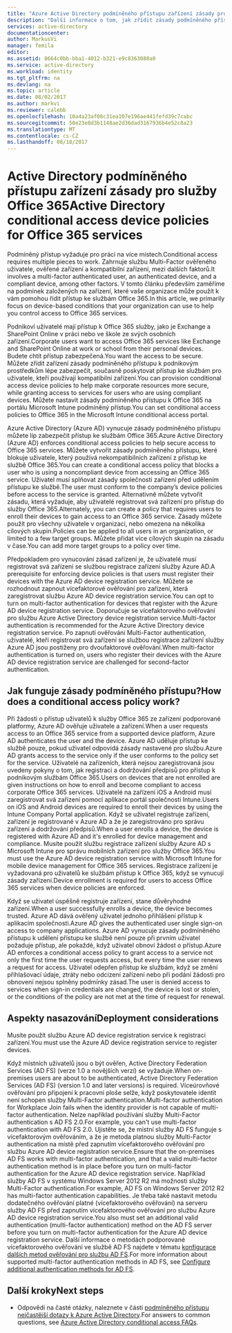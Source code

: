 ```yaml
---
title: "Azure Active Directory podmíněného přístupu zařízení zásady pro služby Office 365 | Microsoft Docs"
description: "Další informace o tom, jak zřídit zásady podmíněného přístupu zařízení, abyste měli podnikovým prostředkům informace zabezpečení, při zachování uživatele dodržování předpisů a přístup ke službám."
services: active-directory
documentationcenter: 
author: MarkusVi
manager: femila
editor: 
ms.assetid: 8664c0bb-bba1-4012-b321-e9c8363080a0
ms.service: active-directory
ms.workload: identity
ms.tgt_pltfrm: na
ms.devlang: na
ms.topic: article
ms.date: 08/02/2017
ms.author: markvi
ms.reviewer: calebb
ms.openlocfilehash: 10a4a23af08c31ea107e196ae441fefd39c7cabc
ms.sourcegitcommit: 50e23e8d3b1148ae2d36dad3167936b4e52c8a23
ms.translationtype: MT
ms.contentlocale: cs-CZ
ms.lasthandoff: 08/18/2017
---
```

# <a name="active-directory-conditional-access-device-policies-for-office-365-services"></a><span data-ttu-id="51e36-103">Active Directory podmíněného přístupu zařízení zásady pro služby Office 365</span><span class="sxs-lookup"><span data-stu-id="51e36-103">Active Directory conditional access device policies for Office 365 services</span></span>

<span data-ttu-id="51e36-104">Podmíněný přístup vyžaduje pro práci na více místech.</span><span class="sxs-lookup"><span data-stu-id="51e36-104">Conditional access requires multiple pieces to work.</span></span> <span data-ttu-id="51e36-105">Zahrnuje službu Multi-Factor ověřeného uživatele, ověřené zařízení a kompatibilní zařízení, mezi dalších faktorů.</span><span class="sxs-lookup"><span data-stu-id="51e36-105">It involves a multi-factor authenticated user, an authenticated device, and a compliant device, among other factors.</span></span> <span data-ttu-id="51e36-106">V tomto článku především zaměříme na podmínek založených na zařízení, které vaše organizace může použít k vám pomohou řídit přístup ke službám Office 365.</span><span class="sxs-lookup"><span data-stu-id="51e36-106">In this article, we primarily focus on device-based conditions that your organization can use to help you control access to Office 365 services.</span></span> 

<span data-ttu-id="51e36-107">Podnikoví uživatelé mají přístup k Office 365 služby, jako je Exchange a SharePoint Online v práci nebo ve škole ze svých osobních zařízení.</span><span class="sxs-lookup"><span data-stu-id="51e36-107">Corporate users want to access Office 365 services like Exchange and SharePoint Online at work or school from their personal devices.</span></span> <span data-ttu-id="51e36-108">Budete chtít přístup zabezpečená.</span><span class="sxs-lookup"><span data-stu-id="51e36-108">You want the access to be secure.</span></span> <span data-ttu-id="51e36-109">Můžete zřídit zařízení zásady podmíněného přístupu k podnikovým prostředkům lépe zabezpečit, současně poskytovat přístup ke službám pro uživatele, kteří používají kompatibilní zařízení.</span><span class="sxs-lookup"><span data-stu-id="51e36-109">You can provision conditional access device policies to help make corporate resources more secure, while granting access to services for users who are using compliant devices.</span></span> <span data-ttu-id="51e36-110">Můžete nastavit zásady podmíněného přístupu k Office 365 na portálu Microsoft Intune podmíněný přístup.</span><span class="sxs-lookup"><span data-stu-id="51e36-110">You can set conditional access policies to Office 365 in the Microsoft Intune conditional access portal.</span></span>

<span data-ttu-id="51e36-111">Azure Active Directory (Azure AD) vynucuje zásady podmíněného přístupu můžete líp zabezpečit přístup ke službám Office 365.</span><span class="sxs-lookup"><span data-stu-id="51e36-111">Azure Active Directory (Azure AD) enforces conditional access policies to help secure access to Office 365 services.</span></span> <span data-ttu-id="51e36-112">Můžete vytvořit zásady podmíněného přístupu, které blokuje uživatele, který používá nekompatibilních zařízení z přístup ke službě Office 365.</span><span class="sxs-lookup"><span data-stu-id="51e36-112">You can create a conditional access policy that blocks a user who is using a noncompliant device from accessing an Office 365 service.</span></span> <span data-ttu-id="51e36-113">Uživatel musí splňovat zásady společnosti zařízení před udělením přístupu ke službě.</span><span class="sxs-lookup"><span data-stu-id="51e36-113">The user must conform to the company’s device policies before access to the service is granted.</span></span> <span data-ttu-id="51e36-114">Alternativně můžete vytvořit zásadu, která vyžaduje, aby uživatelé registrovat svá zařízení pro přístup do služby Office 365.</span><span class="sxs-lookup"><span data-stu-id="51e36-114">Alternately, you can create a policy that requires users to enroll their devices to gain access to an Office 365 service.</span></span> <span data-ttu-id="51e36-115">Zásady můžete použít pro všechny uživatele v organizaci, nebo omezena na několika cílových skupin.</span><span class="sxs-lookup"><span data-stu-id="51e36-115">Policies can be applied to all users in an organization, or limited to a few target groups.</span></span> <span data-ttu-id="51e36-116">Můžete přidat více cílových skupin na zásadu v čase.</span><span class="sxs-lookup"><span data-stu-id="51e36-116">You can add more target groups to a policy over time.</span></span>

<span data-ttu-id="51e36-117">Předpokladem pro vynucování zásad zařízení je, že uživatelé musí registrovat svá zařízení se službou registrace zařízení služby Azure AD.</span><span class="sxs-lookup"><span data-stu-id="51e36-117">A prerequisite for enforcing device policies is that users must register their devices with the Azure AD device registration service.</span></span> <span data-ttu-id="51e36-118">Můžete se rozhodnout zapnout vícefaktorové ověřování pro zařízení, která zaregistrovat službu Azure AD device registration service.</span><span class="sxs-lookup"><span data-stu-id="51e36-118">You can opt to turn on multi-factor authentication for devices that register with the Azure AD device registration service.</span></span> <span data-ttu-id="51e36-119">Doporučuje se vícefaktorového ověřování pro službu Azure Active Directory device registration service.</span><span class="sxs-lookup"><span data-stu-id="51e36-119">Multi-factor authentication is recommended for the Azure Active Directory device registration service.</span></span> <span data-ttu-id="51e36-120">Po zapnutí ověřování Multi-Factor authentication, uživatelé, kteří registrovat svá zařízení se službou registrace zařízení služby Azure AD jsou postiženy pro dvoufaktorové ověřování.</span><span class="sxs-lookup"><span data-stu-id="51e36-120">When multi-factor authentication is turned on, users who register their devices with the Azure AD device registration service are challenged for second-factor authentication.</span></span>

## <a name="how-does-a-conditional-access-policy-work"></a><span data-ttu-id="51e36-121">Jak funguje zásady podmíněného přístupu?</span><span class="sxs-lookup"><span data-stu-id="51e36-121">How does a conditional access policy work?</span></span>

<span data-ttu-id="51e36-122">Při žádosti o přístup uživatelů k služby Office 365 ze zařízení podporované platformy, Azure AD ověřuje uživatele a zařízení.</span><span class="sxs-lookup"><span data-stu-id="51e36-122">When a user requests access to an Office 365 service from a supported device platform, Azure AD authenticates the user and the device.</span></span> <span data-ttu-id="51e36-123">Azure AD uděluje přístup ke službě pouze, pokud uživatel odpovídá zásady nastavené pro službu.</span><span class="sxs-lookup"><span data-stu-id="51e36-123">Azure AD grants access to the service only if the user conforms to the policy set for the service.</span></span> <span data-ttu-id="51e36-124">Uživatelé na zařízeních, která nejsou zaregistrovaná jsou uvedeny pokyny o tom, jak registraci a dodržování předpisů pro přístup k podnikovým službám Office 365.</span><span class="sxs-lookup"><span data-stu-id="51e36-124">Users on devices that are not enrolled are given instructions on how to enroll and become compliant to access corporate Office 365 services.</span></span> <span data-ttu-id="51e36-125">Uživatelé na zařízení iOS a Android musí zaregistrovat svá zařízení pomocí aplikace portál společnosti Intune.</span><span class="sxs-lookup"><span data-stu-id="51e36-125">Users on iOS and Android devices are required to enroll their devices by using the Intune Company Portal application.</span></span> <span data-ttu-id="51e36-126">Když se uživatel registruje zařízení, zařízení je registrované v Azure AD a že je zaregistrováno pro správu zařízení a dodržování předpisů.</span><span class="sxs-lookup"><span data-stu-id="51e36-126">When a user enrolls a device, the device is registered with Azure AD and it's enrolled for device management and compliance.</span></span> <span data-ttu-id="51e36-127">Musíte použít službu registrace zařízení služby Azure AD s Microsoft Intune pro správu mobilních zařízení pro služby Office 365.</span><span class="sxs-lookup"><span data-stu-id="51e36-127">You must use the Azure AD device registration service with Microsoft Intune for mobile device management for Office 365 services.</span></span> <span data-ttu-id="51e36-128">Registrace zařízení je vyžadovaná pro uživatelů ke službám přístup k Office 365, když se vynucují zásady zařízení.</span><span class="sxs-lookup"><span data-stu-id="51e36-128">Device enrollment is required for users to access Office 365 services when device policies are enforced.</span></span>

<span data-ttu-id="51e36-129">Když se uživatel úspěšně registruje zařízení, stane důvěryhodné zařízení.</span><span class="sxs-lookup"><span data-stu-id="51e36-129">When a user successfully enrolls a device, the device becomes trusted.</span></span> <span data-ttu-id="51e36-130">Azure AD dává ověřený uživatel jednoho přihlášení přístup k aplikacím společnosti.</span><span class="sxs-lookup"><span data-stu-id="51e36-130">Azure AD gives the authenticated user single sign-on access to company applications.</span></span> <span data-ttu-id="51e36-131">Azure AD vynucuje zásady podmíněného přístupu k udělení přístupu ke službě není pouze při prvním uživatel požaduje přístup, ale pokaždé, když uživatel obnoví žádost o přístup.</span><span class="sxs-lookup"><span data-stu-id="51e36-131">Azure AD enforces a conditional access policy to grant access to a service not only the first time the user requests access, but every time the user renews a request for access.</span></span> <span data-ttu-id="51e36-132">Uživatel odepřen přístup ke službám, když se změní přihlašovací údaje, ztráty nebo odcizení zařízení nebo při podání žádosti pro obnovení nejsou splněny podmínky zásad.</span><span class="sxs-lookup"><span data-stu-id="51e36-132">The user is denied access to services when sign-in credentials are changed, the device is lost or stolen, or the conditions of the policy are not met at the time of request for renewal.</span></span>

## <a name="deployment-considerations"></a><span data-ttu-id="51e36-133">Aspekty nasazování</span><span class="sxs-lookup"><span data-stu-id="51e36-133">Deployment considerations</span></span>

<span data-ttu-id="51e36-134">Musíte použít službu Azure AD device registration service k registraci zařízení.</span><span class="sxs-lookup"><span data-stu-id="51e36-134">You must use the Azure AD device registration service to register devices.</span></span>

<span data-ttu-id="51e36-135">Když místních uživatelů jsou o být ověřen, Active Directory Federation Services (AD FS) (verze 1.0 a novějších verzí) se vyžaduje.</span><span class="sxs-lookup"><span data-stu-id="51e36-135">When on-premises users are about to be authenticated, Active Directory Federation Services (AD FS) (version 1.0 and later versions) is required.</span></span> <span data-ttu-id="51e36-136">Víceúrovňové ověřování pro připojení k pracovní ploše selže, když poskytovatele identit není schopen služby Multi-Factor authentication.</span><span class="sxs-lookup"><span data-stu-id="51e36-136">Multi-factor authentication for Workplace Join fails when the identity provider is not capable of multi-factor authentication.</span></span> <span data-ttu-id="51e36-137">Nelze například používání služby Multi-Factor authentication s AD FS 2.0.</span><span class="sxs-lookup"><span data-stu-id="51e36-137">For example, you can't use multi-factor authentication with AD FS 2.0.</span></span> <span data-ttu-id="51e36-138">Ujistěte se, že místní služby AD FS funguje s vícefaktorovým ověřováním, a že je metoda platnou služby Multi-Factor authentication na místě před zapnutím vícefaktorového ověřování pro službu Azure AD device registration service.</span><span class="sxs-lookup"><span data-stu-id="51e36-138">Ensure that the on-premises AD FS works with multi-factor authentication, and that a valid multi-factor authentication method is in place before you turn on multi-factor authentication for the Azure AD device registration service.</span></span> <span data-ttu-id="51e36-139">Například služby AD FS v systému Windows Server 2012 R2 má možnosti služby Multi-Factor authentication.</span><span class="sxs-lookup"><span data-stu-id="51e36-139">For example, AD FS on Windows Server 2012 R2 has multi-factor authentication capabilities.</span></span> <span data-ttu-id="51e36-140">Je třeba také nastavit metodu dodatečného ověřování platné (vícefaktorového ověřování) na serveru služby AD FS před zapnutím vícefaktorového ověřování pro službu Azure AD device registration service.</span><span class="sxs-lookup"><span data-stu-id="51e36-140">You also must set an additional valid authentication (multi-factor authentication) method on the AD FS server before you turn on multi-factor authentication for the Azure AD device registration service.</span></span> <span data-ttu-id="51e36-141">Další informace o metodách podporované vícefaktorového ověřování ve službě AD FS najdete v tématu [konfigurace dalších metod ověřování pro službu AD FS](/windows-server/identity/ad-fs/operations/configure-additional-authentication-methods-for-ad-fs).</span><span class="sxs-lookup"><span data-stu-id="51e36-141">For more information about supported multi-factor authentication methods in AD FS, see [Configure additional authentication methods for AD FS](/windows-server/identity/ad-fs/operations/configure-additional-authentication-methods-for-ad-fs).</span></span>

## <a name="next-steps"></a><span data-ttu-id="51e36-142">Další kroky</span><span class="sxs-lookup"><span data-stu-id="51e36-142">Next steps</span></span>

*   <span data-ttu-id="51e36-143">Odpovědi na časté otázky, naleznete v části [podmíněného přístupu nejčastější dotazy k Azure Active Directory](active-directory-conditional-faqs.md).</span><span class="sxs-lookup"><span data-stu-id="51e36-143">For answers to common questions, see [Azure Active Directory conditional access FAQs](active-directory-conditional-faqs.md).</span></span>
